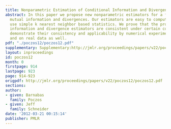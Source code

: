 ```yaml
---
title: Nonparametric Estimation of Conditional Information and Divergences
abstract: In this paper we propose new nonparametric estimators for a family of conditional
  mutual information and divergences. Our estimators are easy to compute; they only
  use simple k nearest neighbor based statistics. We prove that the proposed conditional
  information and divergence estimators are consistent under certain conditions, and
  demonstrate their consistency and applicability by numerical experiments on simulated
  and on real data as well.
pdf: "./poczos12/poczos12.pdf"
supplementary: Supplementary:http://jmlr.org/proceedings/papers/v22/poczos12/poczos12Supple.pdf
layout: inproceedings
id: poczos12
month: 0
firstpage: 914
lastpage: 923
page: 914-923
origpdf: http://jmlr.org/proceedings/papers/v22/poczos12/poczos12.pdf
sections: 
author:
- given: Barnabas
  family: Poczos
- given: Jeff
  family: Schneider
date: '2012-03-21 00:15:14'
publisher: PMLR
---
```

